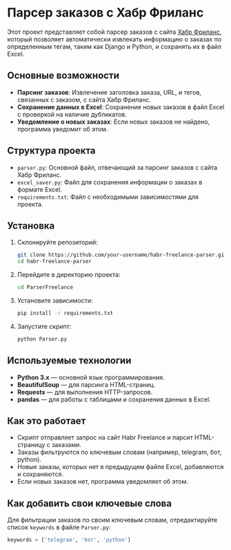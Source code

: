 # Парсер заказов с Хабр Фриланс

Этот проект представляет собой парсер заказов с сайта [Хабр Фриланс](https://freelance.habr.com/), который позволяет автоматически извлекать информацию о заказах по определенным тегам, таким как Django и Python, и сохранять их в файл Excel.

## Основные возможности

- **Парсинг заказов**: Извлечение заголовка заказа, URL, и тегов, связанных с заказом, с сайта Хабр Фриланс.
- **Сохранение данных в Excel**: Сохранение новых заказов в файл Excel с проверкой на наличие дубликатов.
- **Уведомление о новых заказах**: Если новых заказов не найдено, программа уведомит об этом.

## Структура проекта

- `parser.py`: Основной файл, отвечающий за парсинг заказов с сайта Хабр Фриланс.
- `excel_saver.py`: Файл для сохранения информации о заказах в формате Excel.
- `requirements.txt`: Файл с необходимыми зависимостями для проекта.

## Установка

1. Склонируйте репозиторий:
   ```bash
   git clone https://github.com/your-username/habr-freelance-parser.git
   cd habr-freelance-parser

1. Перейдите в директорию проекта:

    ```bash
    cd ParserFreelance
    ```

2. Установите зависимости:

    ```bash
    pip install -r requirements.txt
    ```

3. Запустите скрипт:

    ```bash
    python Parser.py
    ```

## Используемые технологии

- **Python 3.x** — основной язык программирования.
- **BeautifulSoup** — для парсинга HTML-страниц.
- **Requests** — для выполнения HTTP-запросов.
- **pandas** — для работы с таблицами и сохранения данных в Excel.

## Как это работает

- Скрипт отправляет запрос на сайт Habr Freelance и парсит HTML-страницу с заказами.
- Заказы фильтруются по ключевым словам (например, telegram, бот, python).
- Новые заказы, которых нет в предыдущем файле Excel, добавляются и сохраняются.
- Если новых заказов нет, программа уведомляет об этом.

## Как добавить свои ключевые слова

Для фильтрации заказов по своим ключевым словам, отредактируйте список `keywords` в файле `Parser.py`:

```python
keywords = ['telegram', 'бот', 'python']